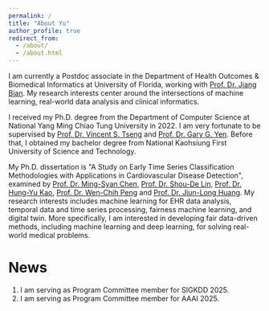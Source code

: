 ```yaml
---
permalink: /
title: "About Yu"
author_profile: true
redirect_from: 
  - /about/
  - /about.html
---
```


I am currently a Postdoc associate in the Department of Health Outcomes & Biomedical Informatics at University of Florida, working with [Prof. Dr. Jiang Bian](https://hobi.med.ufl.edu/profile/bian-jiang/). My research interests center around the intersections of machine learning, real-world data analysis and clinical informatics.

I received my Ph.D. degree from the Department of Computer Science at National Yang Ming Chiao Tung University in 2022. I am very fortunate to be supervised by [Prof. Dr. Vincent S. Tseng](https://people.cs.nctu.edu.tw/~vtseng/) and [Prof. Dr. Gary G. Yen](https://isc.okstate.edu/). Before that, I obtained my bachelor degree from National Kaohsiung First University of Science and Technology. 

My Ph.D. dissertation is "A Study on Early Time Series Classification Methodologies with Applications in Cardiovascular Disease Detection", examined by [Prof. Dr. Ming-Syan Chen](http://arbor.ee.ntu.edu.tw/~mschen/), [Prof. Dr. Shou-De Lin](https://www.csie.ntu.edu.tw/~sdlin/), [Prof. Dr. Hung-Yu Kao](https://ikmlab.csie.ncku.edu.tw/advisor.html), [Prof. Dr. Wen-Chih Peng](https://sites.google.com/site/wcpeng/) and [Prof. Dr. Jiun-Long Huang](https://people.cs.nctu.edu.tw/~jlhuang/). My research interests includes machine learning for EHR data analysis, temporal data and time series processing, fairness machine learning, and digital twin. More specifically, I am interested in developing fair data-driven methods, including machine learning and deep learning, for solving real-world medical problems.

News
======
1. I am serving as Program Committee member for SIGKDD 2025.
1. I am serving as Program Committee member for AAAI 2025.